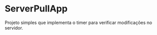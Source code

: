 ServerPullApp
=============

Projeto simples que implementa o timer para verificar modificações no servidor.
